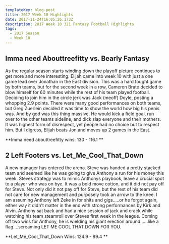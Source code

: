```yaml
---
templateKey: blog-post
title: 2017 Week 10 Highlights
date: 2017-11-24T16:05:26.173Z
description: 2017 Week 10 321 Fantasy Football Highlights
tags:
  - 2017 Season
  - Week 10
---
```

## Imma need Abouttreefitty vs. Bearly Fantasy 



As the regular season starts winding down the playoff picture continues to get more and more interesting. Elijah came into week 10 with just a one game lead over Jonathan in the East division. This was a hard fought game by both teams, but for the second week in a row, Cameron Brate decided to blow himself for 60 minutes while the rest of his team played football. Deciding to join him in the circle jerk was Jack (meoff) Doyle, posting a whopping 2.9 points. There were many good performances on both teams, but Greg Zuerlein decided it was time to show the world how big his penis was. And by god was this thing massive. He would kick a field goal, run over to the other teams sideline, and dick slap everyone and their mothers. It was highest form of disrespect, yet people had no choice but to respect him. But I digress, Elijah beats Jon and moves up 2 games in the East. 



**Imma need abouttreefitty wins: 130 - 116.1 **





## 2 Left Footers vs. Let_Me_Cool_That_Down 



A new manager has entered the arena. Steve was handed a pretty stacked team and seemed like he was going to give Anthony a run for his money this week. Steves strategy was to mimic Anthonys playbook, leave a crucial spot to a player who was on bye. It was a bold move cotton, and it did not pay off for Steve. Not only did it not pay off for Steve, but the rest of his team did not care for new management and purposely took an arrow to the knee. I am assuming Anthony left Zeke in for shits and gigs.....or he forgot again, either way it didn't matter in the end with strong performances by Kirk and Alvin. Anthony sat back and had a nice session of jack and crack while watching his team steamroll over Steves first week in the league. Coming off two wins for Anthony, he is wielding his giant erection around......like a flag....screaming LET ME COOL THAT DOWN FOR YOU. 



**Let_Me_Cool_That_Down Wins: 124.9 - 89.4 **
